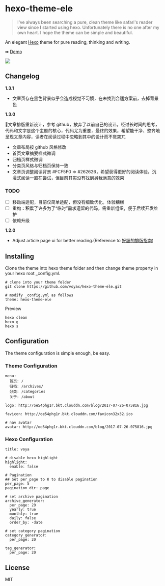 # hexo-theme-ele

> I've always been searching a pure, clean theme like safari's reader view since I started using hexo. Unfortunately there is no one after my own heart. I hope the theme can be simple and beautiful.

An elegant [Hexo](http://hexo.io) theme for pure reading, thinking and writing.

➡ [Demo](http://www.voyax.me/)

![](https://s2.ax1x.com/2019/09/23/uiZX9S.png)

## Changelog

**1.3.1**

* 文章页存在黑色背景似乎会造成视觉不习惯，在未找到合适方案前，去掉背景色

**1.3.0**

文章排版重新设计，参考 github，放弃了以前自己的设计。经过长时间的思考，代码和文字是这个主题的核心，代码尤为重要，最终的效果，希望能干净、整齐地呈现文章内容，读者在阅读过程中忽略到其中的设计而不觉突兀

* 文章布局按 github 风格修改
* 首页文章摘要样式微调
* 归档页样式微调
* 分类页风格与归档页保持一致
* 文章页调整阅读背景 #FCF5F0 => #262626，希望获得更好的阅读体验，沉浸式阅读一直在尝试，但目前其实没有找到另我满意的效果

### TODO

- [ ] 移动端适配，目前仅简单适配，但没有细致优化，体验糟糕
- [ ] 重构：积累了许多为了“临时”需求遗留的代码，需重新组织，便于后续开发维护
- [ ] 依赖升级

**1.2.0**

* Adjust article page ui for better reading.(Reference to [好讀的排版指南](https://medium.com/deerlight/%E5%A5%BD%E8%AE%80%E7%9A%84%E6%8E%92%E7%89%88%E6%8C%87%E5%8D%97-34b9d2a0ca23))


## Installing

Clone the theme into  hexo theme folder and then change theme property in your hexo root _config.yml.

```
# clone into your theme folder
git clone https://github.com/voyax/hexo-theme-ele.git

# modify _config.yml as follows
theme: hexo-theme-ele
```

Preview
```
hexo clean
hexo g
hexo s
```

## Configuration

The theme configuration is simple enough, be easy.

### Theme Configuration

```
menu:
  首页: /
  归档: /archives/
  分类: /categories
  关于: /about

logo: http://oe54phg1r.bkt.clouddn.com/blog/2017-07-26-075816.jpg

favicon: http://oe54phg1r.bkt.clouddn.com/favicon32x32.ico

# nav avatar
avatar: http://oe54phg1r.bkt.clouddn.com/blog/2017-07-26-075816.jpg
```

### Hexo Configuration

```
title: voya

# disable hexo highlight
highlight:
  enable: false

# Pagination
## Set per_page to 0 to disable pagination
per_page: 5
pagination_dir: page

# set archive pagination
archive_generator:
  per_page: 20
  yearly: true
  monthly: true
  daily: false
  order_by: -date

# set category pagination
category_generator:
  per_page: 20

tag_generator:
  per_page: 20
```

## License
MIT
